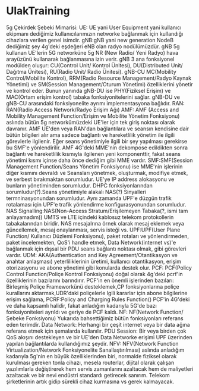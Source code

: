 # UlakTraining
5g Çekirdek Şebeki Mimarisi:
UE: UE yani User Equipment yani kullanıcı ekipmanı dediğimiz kullanıcılarımızın networke bağlanmak için kullandığı cihazlara verilen genel isimdir.
gNB:gNB yani new generation NodeB dediğimiz şey 4g'deki eşdeğeri eNB olan radyo nodülümüzdür. gNB 5g kullanan UE'lerin 5G networküne 5g NR (New Radio/ Yeni Radyo) hava arayüzünü kullanarak bağlanmasına izin verir.
gNB 3 ana fonksiyonel modülden oluşur: CU(Control Unit/ Kontrol Ünitesi), DU(Distributed Unit/ Dağıtma Ünitesi), RU(Radio Unit/ Radio Ünitesi).
gNB-CU MC(Mobility Control/Mobilite Kontrol), RRM(Radio Resource Management/Radyo Kaynak Yönetimi) ve SM(Session Management/Oturum Yönetimi) özelliklerini yönetir ve kontrol eder. 
Bunun yanında gNB-DU ise PHY(Fiziksel Erişim) ve MAC(Ortam erişim kontrol) tabaka fonksiyonitelerini sağlar. gNB-DU ve gNB-CU arasındaki fonksiyonelite ayrımı implementasyona bağlıdır.
RAN: RAN(Radio Access Network/Radyo Erişim Ağı)
AMF: AMF (Access and Mobility Management Function/Erişim ve Mobilite Yönetim Fonksiyonu) aslında bütün 5g networkümüzdeki UE'ler için tek giriş noktası olarak davranır. AMF UE'den veya RAN'dan bağlantılara ve seansın kendisine dair bütün bilgileri alır ama sadece bağlantı ve hareketlilik yönetim ile ilgili görevlerle ilgilenir. Eğer seans yönetimiyle ilgili bir şey yapılması gerekirse bu SMF'e yönlendirilir. AMF 4G'deki MME'nin dekompose edildikten sonra bağlantı ve hareketlilik kısmıyla ilgilenen yeni komponenttir, fakat seans yönetimi kısmı içinse daha önce dediğim gibi MME vardır.
SMF:SMF(Session Management Function/Seans Yönetim Fonksiyonu) ise MME'nin işlerinin diğer kısmını devraldı ve Seansları yönetmek, oluşturmak, modifiye etmek, ve serbest bırakmaktan sorumludur. UE'ye IP address alokasyonu ve bunların yönetiminden sorumludur. DHPC fonksiyonlarından sorumludur(?).Seans yönetimiyle alakalı NAS(?) Sinyalleri termninasyonundan sorumludur. Aynı zamanda UPF'e düzgün trafik rotalaması için UPF'e trafik yönlendirme konfigurasyonundan sorumludur.
NAS Signalling:NAS(Non-Access Stratum/Erişilemeyen Tabaka(?, ismi tam anlayamadım)) UMTS ve LTE içindeki kablosuz telekom protokollerin tabakalarından biridir. NAS mesajalrına örnek olarak mesaj eklemek veya güncellemek, mesaj onaylanması, servis isteği vs.
UPF:UPF(User Plane Function/ Kullanıcı Düzlemi Fonksiyonu), paket rotaları ve yönlendirmeden, paket incelemekten, QoS'i handle etmek, Data Network(internet vs)'e bağlanmak için dışsal bir PDU seans bağlantı noktası olmak, gibi görevleri vardır.
UDM: AKA(Authentication and Key Agreement/Otantikasyon ve anahtar anlaşması) yeterliliklerinin üretimi, kullanıcı otantikasyon, erişim otorizasyonu ve abone yönetimi gibi konularda destek olur. 
PCF: PCF(Policy Control Function/Poliçe Kontrol Fonksiyonu) doğal olarak 4g'deki pcrf'in özelliklerinin bazılarını barındırır.
PCF'in en önemli işlerinden bazıları:
Birleşmiş Poliçe Frameworkünü desteklemek,CP fonksiyonlarına poliçe kurallarını aktarmak,UDR'daki poliçelerle lgili kararlar için abone bilgilerine erişim sağlama,
PCRF:Policy and Charging Rules Function() PCF'in 4G'deki ve daha kapsamlı halidir, fakat anladığım kadarıyla 5G'de bazı fonksiyoniteleri ayrıldı ve geriye de PCF kaldı.
NF: NF(Network Function/Şebeke Fonksiyonu) Yukarıda bahsettiğimiz bütün fonksiyonları referans eden terimdir.
Data Network: Herhangi bir çeşit internet veya bir data ağına referans etmek için şemalarda kullanılır.
PDU Session: Bir veya birden çok QoS akışını destekleyen ve bir UE'den Data Networke erişimi UPF üzerinden yapılan bağlantılarda kullandığımız şeydir.
NFV: NFV(Network Function Virtualization/Network Fonksiyonelite Sanallaştırılması) aslında anladığım kadarıyla 5g'nin en büyük özelliklerinden biri, normalde fiziksel olarak kurulması gereken tonla cihazı, mesela routerlar, dijital olarak çalışan yazılımlarla değiştirerek hem servis zamanlarını azaltacak hem de maliyetleri azaltacak ve bir nevi endüstri standardı getirecek sanırım. Telekom şirketlerinin artık gidip sürekli cihaz kurmasına vs gerek kalmayacak.


